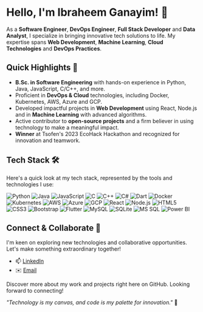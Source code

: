 # Hello, I'm Ibraheem Ganayim! 👋

As a **Software Engineer**, **DevOps Engineer**, **Full Stack Developer** and **Data Analyst**, I specialize in bringing innovative tech solutions to life. My expertise spans **Web Development**, **Machine Learning**, **Cloud Technologies** and **DevOps Practices**.

## Quick Highlights 🌟

- **B.Sc. in Software Engineering** with hands-on experience in Python, Java, JavaScript, C/C++, and more.
- Proficient in **DevOps & Cloud** technologies, including Docker, Kubernetes, AWS, Azure and GCP.
- Developed impactful projects in **Web Development** using React, Node.js and in **Machine Learning** with advanced algorithms.
- Active contributor to **open-source projects** and a firm believer in using technology to make a meaningful impact.
- **Winner** at Tsofen's 2023 EcoHack Hackathon and recognized for innovation and teamwork.

## Tech Stack 🛠️

Here's a quick look at my tech stack, represented by the tools and technologies I use:

![Python](https://cdn.jsdelivr.net/gh/devicons/devicon/icons/python/python-original.svg) 
![Java](https://cdn.jsdelivr.net/gh/devicons/devicon/icons/java/java-original.svg) 
![JavaScript](https://cdn.jsdelivr.net/gh/devicons/devicon/icons/javascript/javascript-original.svg) 
![C](https://cdn.jsdelivr.net/gh/devicons/devicon/icons/c/c-original.svg) 
![C++](https://cdn.jsdelivr.net/gh/devicons/devicon/icons/cplusplus/cplusplus-original.svg) 
![C#](https://cdn.jsdelivr.net/gh/devicons/devicon/icons/csharp/csharp-original.svg) 
![Dart](https://cdn.jsdelivr.net/gh/devicons/devicon/icons/dart/dart-original.svg) 
![Docker](https://cdn.jsdelivr.net/gh/devicons/devicon/icons/docker/docker-original.svg) 
![Kubernetes](https://cdn.jsdelivr.net/gh/devicons/devicon/icons/kubernetes/kubernetes-plain.svg) 
![AWS](https://cdn.jsdelivr.net/gh/devicons/devicon/icons/amazonwebservices/amazonwebservices-original.svg) 
![Azure](https://cdn.jsdelivr.net/gh/devicons/devicon/icons/azure/azure-original.svg) 
![GCP](https://cdn.jsdelivr.net/gh/devicons/devicon/icons/googlecloud/googlecloud-original.svg) 
![React](https://cdn.jsdelivr.net/gh/devicons/devicon/icons/react/react-original.svg) 
![Node.js](https://cdn.jsdelivr.net/gh/devicons/devicon/icons/nodejs/nodejs-original.svg) 
![HTML5](https://cdn.jsdelivr.net/gh/devicons/devicon/icons/html5/html5-original.svg) 
![CSS3](https://cdn.jsdelivr.net/gh/devicons/devicon/icons/css3/css3-original.svg) 
![Bootstrap](https://cdn.jsdelivr.net/gh/devicons/devicon/icons/bootstrap/bootstrap-plain.svg) 
![Flutter](https://cdn.jsdelivr.net/gh/devicons/devicon/icons/flutter/flutter-original.svg) 
![MySQL](https://cdn.jsdelivr.net/gh/devicons/devicon/icons/mysql/mysql-original.svg) 
![SQLite](https://cdn.jsdelivr.net/gh/devicons/devicon/icons/sqlite/sqlite-original.svg) 
![MS SQL](https://cdn.jsdelivr.net/gh/devicons/devicon/icons/microsoftsqlserver/microsoftsqlserver-plain.svg) 
![Power BI](https://cdn.jsdelivr.net/gh/devicons/devicon/icons/powerbi/powerbi-original.svg)


## Connect & Collaborate 🚀

I'm keen on exploring new technologies and collaborative opportunities. Let's make something extraordinary together!

- 📫 [LinkedIn](https://www.linkedin.com/in/ibraheemganayim/)
- ✉️ [Email](mailto:Ganayim.Ibraheem@gmail.com)

Discover more about my work and projects right here on GitHub. Looking forward to connecting!

*"Technology is my canvas, and code is my palette for innovation."* 🎨
